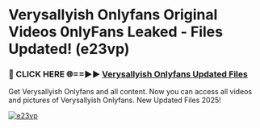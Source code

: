 # Verysallyish Onlyfans Original Videos 0nlyFans Leaked - Files Updated! (e23vp)

<h3>🔴 CLICK HERE 🌐==►► <a href="https://tinyurl.com/2m67pmp6" rel="nofollow">Verysallyish Onlyfans Updated Files</a></h3>

Get Verysallyish Onlyfans and all content. Now you can access all videos and pictures of Verysallyish Onlyfans. New Updated Files 2025!

[![e23vp](https://i.imgur.com/H4QAA4z.gif)](https://tinyurl.com/2m67pmp6)
